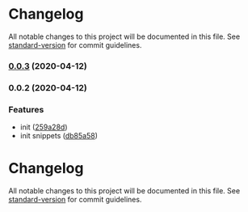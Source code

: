 # Changelog

All notable changes to this project will be documented in this file. See [standard-version](https://github.com/conventional-changelog/standard-version) for commit guidelines.

### [0.0.3](https://github.com/hyphaene/vscode-extension/compare/v0.0.2...v0.0.3) (2020-04-12)

### 0.0.2 (2020-04-12)


### Features

* init ([259a28d](https://github.com/hyphaene/vscode-extension/commit/259a28d8868793bc21d37985f7f02ae1fd38d625))
* init snippets ([db85a58](https://github.com/hyphaene/vscode-extension/commit/db85a58151b004f071b63d3b6c249e1975725bf3))

# Changelog

All notable changes to this project will be documented in this file. See [standard-version](https://github.com/conventional-changelog/standard-version) for commit guidelines.
